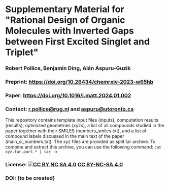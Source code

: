 # Supplementary Material for "Rational Design of Organic Molecules with Inverted Gaps between First Excited Singlet and Triplet"
### Robert Pollice, Benjamin Ding, Alán Aspuru-Guzik
### Preprint: https://doi.org/10.26434/chemrxiv-2023-w65hb
### Paper: https://doi.org/10.1016/j.matt.2024.01.002
### Contact: r.pollice@rug.nl and aspuru@utoronto.ca

This repository contains template input files (inputs), computation results (results), optimized geometries (xyzs), a list of all compounds studied in the paper together with their SMILES (numbers_smiles.txt), and a list of compound labels discussed in the main text of the paper (main_si_numbers.txt). The xyz files are provided as split tar archive. To combine and extract this archive, you can use the following command: `cat xyz.tar.part.* | tar -x`

### License: [![CC BY NC SA 4.0][cc-by-nc-sa-button]][cc-by-nc-sa] [CC BY-NC-SA 4.0][cc-by-nc-sa]

[cc-by-nc-sa]: https://creativecommons.org/licenses/by-nc-sa/4.0/
[cc-by-nc-sa-button]: https://i.creativecommons.org/l/by-nc-sa/4.0/88x31.png

### DOI: (to be created)
